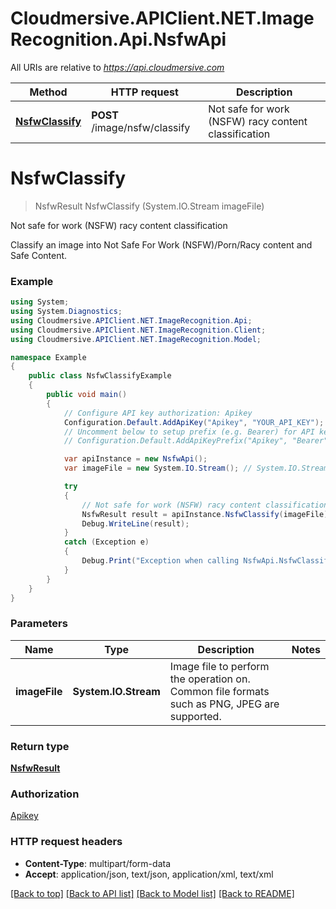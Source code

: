 # Cloudmersive.APIClient.NET.ImageRecognition.Api.NsfwApi

All URIs are relative to *https://api.cloudmersive.com*

Method | HTTP request | Description
------------- | ------------- | -------------
[**NsfwClassify**](NsfwApi.md#nsfwclassify) | **POST** /image/nsfw/classify | Not safe for work (NSFW) racy content classification


<a name="nsfwclassify"></a>
# **NsfwClassify**
> NsfwResult NsfwClassify (System.IO.Stream imageFile)

Not safe for work (NSFW) racy content classification

Classify an image into Not Safe For Work (NSFW)/Porn/Racy content and Safe Content.

### Example
```csharp
using System;
using System.Diagnostics;
using Cloudmersive.APIClient.NET.ImageRecognition.Api;
using Cloudmersive.APIClient.NET.ImageRecognition.Client;
using Cloudmersive.APIClient.NET.ImageRecognition.Model;

namespace Example
{
    public class NsfwClassifyExample
    {
        public void main()
        {
            // Configure API key authorization: Apikey
            Configuration.Default.AddApiKey("Apikey", "YOUR_API_KEY");
            // Uncomment below to setup prefix (e.g. Bearer) for API key, if needed
            // Configuration.Default.AddApiKeyPrefix("Apikey", "Bearer");

            var apiInstance = new NsfwApi();
            var imageFile = new System.IO.Stream(); // System.IO.Stream | Image file to perform the operation on.  Common file formats such as PNG, JPEG are supported.

            try
            {
                // Not safe for work (NSFW) racy content classification
                NsfwResult result = apiInstance.NsfwClassify(imageFile);
                Debug.WriteLine(result);
            }
            catch (Exception e)
            {
                Debug.Print("Exception when calling NsfwApi.NsfwClassify: " + e.Message );
            }
        }
    }
}
```

### Parameters

Name | Type | Description  | Notes
------------- | ------------- | ------------- | -------------
 **imageFile** | **System.IO.Stream**| Image file to perform the operation on.  Common file formats such as PNG, JPEG are supported. | 

### Return type

[**NsfwResult**](NsfwResult.md)

### Authorization

[Apikey](../README.md#Apikey)

### HTTP request headers

 - **Content-Type**: multipart/form-data
 - **Accept**: application/json, text/json, application/xml, text/xml

[[Back to top]](#) [[Back to API list]](../README.md#documentation-for-api-endpoints) [[Back to Model list]](../README.md#documentation-for-models) [[Back to README]](../README.md)

